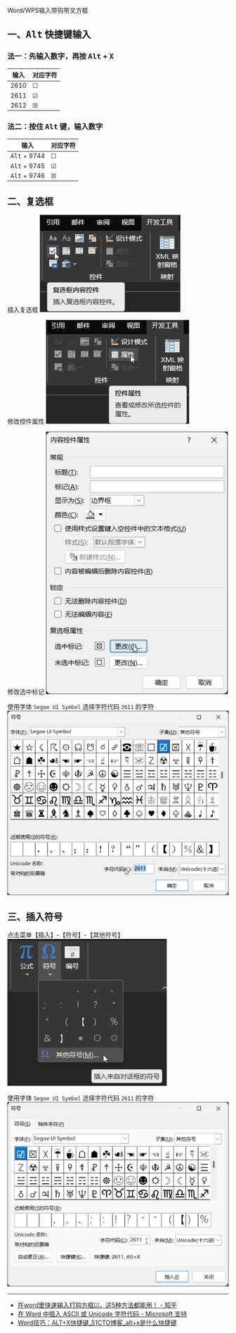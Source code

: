 Word/WPS输入带钩带叉方框

## 一、<kbd>Alt</kbd> 快捷键输入

### 法一：先输入数字，再按 <kbd>Alt</kbd> + <kbd>X</kbd>
| 输入 | 对应字符 |
| ---- | -------- |
| 2610 | ☐        |
| 2611 | ☑        |
| 2612 | ☒        |

### 法二：按住 <kbd>Alt</kbd> 键，输入数字
| 输入                  | 对应字符 |
| --------------------- | -------- |
| <kbd>Alt</kbd> + 9744 | ☐        |
| <kbd>Alt</kbd> + 9745 | ☑        |
| <kbd>Alt</kbd> + 9746 | ☒        |


## 二、复选框
插入复选框
![1708392442093](image/Word输入带钩带叉方框/1708392442093.png)

修改控件属性
![1708392481948](image/Word输入带钩带叉方框/1708392481948.png)

修改选中标记
![1708392636854](image/Word输入带钩带叉方框/1708392636854.png)

使用字体 `Segoe UI Symbol` 选择字符代码 `2611` 的字符
![1708392704190](image/Word输入带钩带叉方框/1708392704190.png)


## 三、插入符号
点击菜单【插入】-【符号】-【其他符号】
![1708392922359](image/Word输入带钩带叉方框/1708392922359.png)

使用字体 `Segoe UI Symbol` 选择字符代码 `2611` 的字符
![1708393066726](image/Word输入带钩带叉方框/1708393066726.png)


---
- [在word里快速输入打钩方框☑，这5种方法都能用！ - 知乎](https://zhuanlan.zhihu.com/p/609829905)
- [在 Word 中插入 ASCII 或 Unicode 字符代码 - Microsoft 支持](https://support.microsoft.com/zh-cn/office/%E5%9C%A8-word-%E4%B8%AD%E6%8F%92%E5%85%A5-ascii-%E6%88%96-unicode-%E5%AD%97%E7%AC%A6%E4%BB%A3%E7%A0%81-e97306f7-00c1-490d-9920-c924ca443f87)
- [Word技巧：ALT+X快捷键_51CTO博客_alt+x是什么快捷键](https://blog.51cto.com/u_15127569/4219057)

